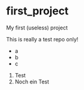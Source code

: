 # first_project
My first (useless) project

This is really a test repo only!

- a
- b
- c


1. Test
2. Noch ein Test

